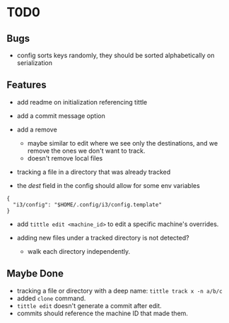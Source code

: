 # T0D0

## Bugs
- config sorts keys randomly, they should be sorted alphabetically on serialization

## Features
- add readme on initialization referencing tittle

- add a commit message option

- add a remove
  - maybe similar to edit where we see only the destinations, and we remove the
    ones we don't want to track.
  - doesn't remove local files

- tracking a file in a directory that was already tracked

- the *dest* field in the config should allow for some env variables
```
{
  "i3/config": "$HOME/.config/i3/config.template"
}
```
- add `tittle edit <machine_id>` to edit a specific machine's overrides.

- adding new files under a tracked directory is not detected?
  - walk each directory independently.

## Maybe Done
- tracking a file or directory with a deep name: `tittle track x -n a/b/c`
- added `clone` command.
- `tittle edit` doesn't generate a commit after edit.
- commits should reference the machine ID that made them.

